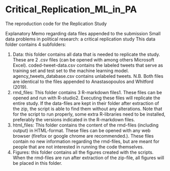 # Critical_Replication_ML_in_PA
The reproduction code for the Replication Study

Explanatory Memo regarding data files appended to the submission Small data problems in political research: a critical replication study 
This data folder contains 4 subfolders:

1. Data: this folder contains all data that is needed to replicate the study. These are 2 .csv files (can be opened with among others Microsoft Excel). coded-tweet-data.csv contains the labeled tweets that serve as training set and test set to the machine learning model. agency_tweets_database.csv contains unlabeled tweets. N.B. Both files are identical to the files appended to Anastasopoulos and Whitford (2019).
2. rmd_files: This folder contains 3 R-markdown files1. These files can be opened and run with R-studio2. Executing these files will replicate the entire study. If the data-files are kept in their folder after extraction of the zip, the script is able to find them without any alterations. Note that for the script to run properly, some extra R-libraries need to be installed, preferably the versions indicated in the R-markdown files.
3. html_files: This folder contains the content of the rmd-files (including output) in HTML-format. These files can be opened with any web browser (firefox or google chrome are recommended.). These files contain no new information regarding the rmd-files, but are meant for people that are not interested in running the code themselves.
4. Figures: this folder contains all the figures created with the scripts. When the rmd-files are run after extraction of the zip-file, all figures will be placed in this folder.
